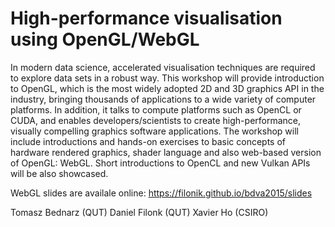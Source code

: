 # High-performance visualisation using OpenGL/WebGL
In modern data science, accelerated visualisation techniques are required to explore data sets in a robust way. This workshop will provide introduction to OpenGL, which is the most widely adopted 2D and 3D graphics API in the industry, bringing thousands of applications to a wide variety of computer platforms. In addition, it talks to compute platforms such as OpenCL or CUDA, and enables developers/scientists to create high-performance, visually compelling graphics software applications. The workshop will include introductions and hands-on exercises to basic concepts of hardware rendered graphics, shader language and also web-based version of OpenGL: WebGL. Short introductions to OpenCL and new Vulkan APIs will be also showcased.

WebGL slides are availale online: https://filonik.github.io/bdva2015/slides

Tomasz Bednarz (QUT)
Daniel Filonk (QUT)
Xavier Ho (CSIRO)
